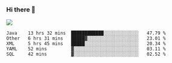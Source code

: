### Hi there 👋
![](https://github-readme-stats.vercel.app/api?username=tuichenchuxin)
<!--START_SECTION:waka-->
```text
Java    13 hrs 32 mins  ████████████░░░░░░░░░░░░░   47.79 % 
Other   6 hrs 31 mins   █████▓░░░░░░░░░░░░░░░░░░░   23.01 % 
XML     5 hrs 45 mins   █████░░░░░░░░░░░░░░░░░░░░   20.34 % 
YAML    52 mins         ▓░░░░░░░░░░░░░░░░░░░░░░░░   03.11 % 
SQL     42 mins         ▓░░░░░░░░░░░░░░░░░░░░░░░░   02.52 % 
```
<!--END_SECTION:waka-->

